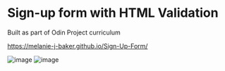 # Sign-up form with HTML Validation
Built as part of Odin Project curriculum

https://melanie-j-baker.github.io/Sign-Up-Form/

![image](https://github.com/Melanie-J-Baker/Sign-Up-Form/assets/104843873/e145b46c-c866-4444-ba92-49883b31f07d)
![image](https://github.com/Melanie-J-Baker/Sign-Up-Form/assets/104843873/e413882e-c85a-49fc-a314-37bf811421cd)
